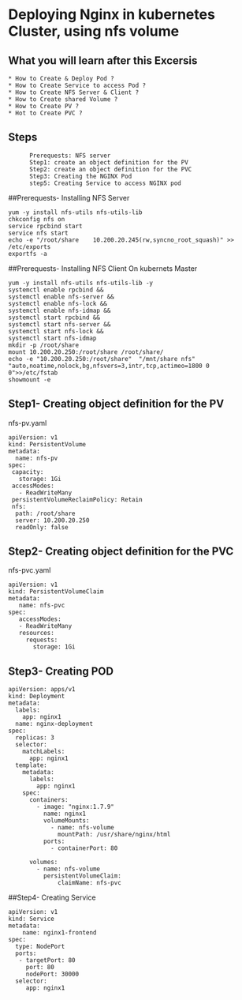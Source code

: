 # Deploying Nginx in kubernetes Cluster, using nfs volume

## What you will learn after this Excersis

```
* How to Create & Deploy Pod ?
* How to Create Service to access Pod ?
* How to Create NFS Server & Client ?
* How to Create shared Volume ?
* How to Create PV ?
* Hot to Create PVC ?
```
## Steps 
```
      Prerequests: NFS server
      Step1: create an object definition for the PV
      Step2: create an object definition for the PVC
      Step3: Creating the NGINX Pod
      step5: Creating Service to access NGINX pod 
```
##Prerequests- Installing NFS Server 
```
yum -y install nfs-utils nfs-utils-lib
chkconfig nfs on
service rpcbind start
service nfs start
echo -e "/root/share	10.200.20.245(rw,syncno_root_squash)" >> /etc/exports
exportfs -a
```
##Prerequests- Installing NFS Client On kubernets Master
```
yum -y install nfs-utils nfs-utils-lib -y
systemctl enable rpcbind &&
systemctl enable nfs-server &&
systemctl enable nfs-lock &&
systemctl enable nfs-idmap &&
systemctl start rpcbind &&
systemctl start nfs-server &&
systemctl start nfs-lock &&
systemctl start nfs-idmap 
mkdir -p /root/share
mount 10.200.20.250:/root/share /root/share/
echo -e "10.200.20.250:/root/share"  "/mnt/share nfs"      "auto,noatime,nolock,bg,nfsvers=3,intr,tcp,actimeo=1800 0 0">>/etc/fstab
showmount -e
```

## Step1- Creating object definition for the PV
nfs-pv.yaml
```
apiVersion: v1
kind: PersistentVolume
metadata:
  name: nfs-pv
spec:
 capacity:
   storage: 1Gi
 accessModes:
   - ReadWriteMany
 persistentVolumeReclaimPolicy: Retain
 nfs:
  path: /root/share
  server: 10.200.20.250
  readOnly: false

```
## Step2- Creating object definition for the PVC
nfs-pvc.yaml
```
apiVersion: v1
kind: PersistentVolumeClaim
metadata:
   name: nfs-pvc
spec:
   accessModes:
   - ReadWriteMany
   resources:
     requests:
       storage: 1Gi
```
## Step3- Creating POD
```
apiVersion: apps/v1
kind: Deployment
metadata:
  labels:
    app: nginx1
  name: nginx-deployment
spec:
  replicas: 3
  selector:
    matchLabels:
      app: nginx1
  template:
    metadata:
      labels:
        app: nginx1
    spec:
      containers:
        - image: "nginx:1.7.9"
          name: nginx1
          volumeMounts:
            - name: nfs-volume
              mountPath: /usr/share/nginx/html
          ports:
            - containerPort: 80

      volumes:
        - name: nfs-volume
          persistentVolumeClaim:
              claimName: nfs-pvc

```

##Step4- Creating Service

```
apiVersion: v1
kind: Service
metadata:
    name: nginx1-frontend
spec:
  type: NodePort
  ports:
   - targetPort: 80
     port: 80
     nodePort: 30000
  selector:
     app: nginx1
```
